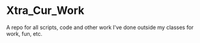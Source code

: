# Xtra_Cur_Work
A repo for all scripts, code and other work I've done outside my classes for work, fun, etc.
